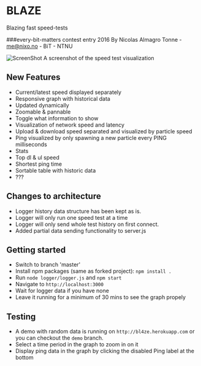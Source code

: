 BLAZE
=====
Blazing fast speed-tests

###every-bit-matters contest entry 2016
By Nicolas Almagro Tonne - me@nixo.no - BiT - NTNU

![ScreenShot](https://raw.githubusercontent.com/nixolas1/every-bit-matters/main/screen2.png)
A screenshot of the speed test visualization

## New Features
* Current/latest speed displayed separately
* Responsive graph with historical data
 * Updated dynamically
 * Zoomable & pannable
 * Toggle what information to show
* Visualization of network speed and latency
 * Upload & download speed separated and visualized by particle speed
 * Ping visualized by only spawning a new particle every PING milliseconds
* Stats
 * Top dl & ul speed
 * Shortest ping time
* Sortable table with historic data
* ???

## Changes to architecture
* Logger history data structure has been kept as is.
* Logger will only run one speed test at a time
* Logger will only send whole test history on first connect.
* Added partial data sending functionality to server.js 


## Getting started
* Switch to branch 'master'
* Install npm packages (same as forked project): ```npm install .```
* Run ```node logger/logger.js``` and ```npm start```
* Navigate to ```http://localhost:3000```
* Wait for logger data if you have none
* Leave it running for a minimum of 30 mins to see the graph propely

## Testing
* A demo with random data is running on `http://bl4ze.herokuapp.com` or you can checkout the ```demo``` branch.
* Select a time period in the graph to zoom in on it
* Display ping data in the graph by clicking the disabled Ping label at the bottom
